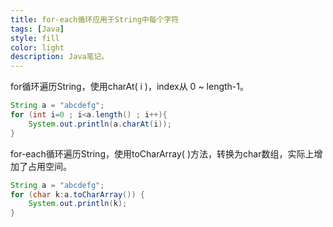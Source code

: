 ```yaml
---
title: for-each循环应用于String中每个字符
tags: [Java]
style: fill
color: light
description: Java笔记。
---
```


for循环遍历String，使用charAt( i )，index从 0 ~ length-1。

```java
String a = "abcdefg";
for (int i=0 ; i<a.length() ; i++){
    System.out.println(a.charAt(i));
}
```

for-each循环遍历String，使用toCharArray( )方法，转换为char数组，实际上增加了占用空间。

```java
String a = "abcdefg";
for (char k:a.toCharArray()) {
    System.out.println(k);
}
```

